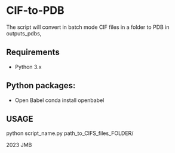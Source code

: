 # CIF-to-PDB
The script will convert in batch mode CIF files in a folder to PDB in outputs_pdbs,
## Requirements
 - Python 3.x
## Python packages:
 - Open Babel
 conda install openbabel
## USAGE 
python script_name.py path_to_CIFS_files_FOLDER/

 2023 JMB
